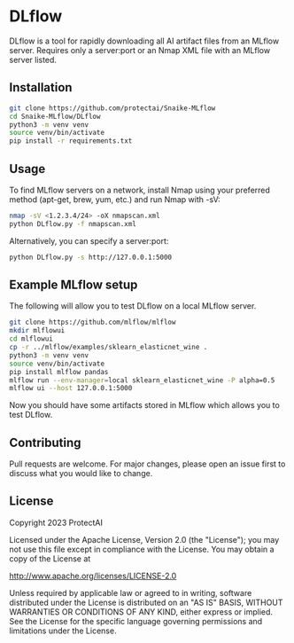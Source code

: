 # DLflow

DLflow is a tool for rapidly downloading all AI artifact files from an MLflow server. Requires only a server:port or an Nmap XML file with an MLflow server listed.

## Installation

```bash
git clone https://github.com/protectai/Snaike-MLflow
cd Snaike-MLflow/DLflow
python3 -m venv venv
source venv/bin/activate
pip install -r requirements.txt
```

## Usage

To find MLflow servers on a network, install Nmap using your preferred method (apt-get, brew, yum, etc.) and run Nmap with -sV:
```bash
nmap -sV <1.2.3.4/24> -oX nmapscan.xml
python DLflow.py -f nmapscan.xml
````

Alternatively, you can specify a server:port:

```bash
python DLflow.py -s http://127.0.0.1:5000
```

## Example MLflow setup
The following will allow you to test DLflow on a local MLflow server.

```bash
git clone https://github.com/mlflow/mlflow
mkdir mlflowui
cd mlflowui
cp -r ../mlflow/examples/sklearn_elasticnet_wine .
python3 -m venv venv
source venv/bin/activate
pip install mlflow pandas
mlflow run --env-manager=local sklearn_elasticnet_wine -P alpha=0.5
mlflow ui --host 127.0.0.1:5000
```
Now you should have some artifacts stored in MLflow which allows you to test DLflow.

## Contributing

Pull requests are welcome. For major changes, please open an issue first
to discuss what you would like to change.

## License

Copyright 2023 ProtectAI

Licensed under the Apache License, Version 2.0 (the "License");
you may not use this file except in compliance with the License.
You may obtain a copy of the License at

   http://www.apache.org/licenses/LICENSE-2.0

Unless required by applicable law or agreed to in writing, software
distributed under the License is distributed on an "AS IS" BASIS,
WITHOUT WARRANTIES OR CONDITIONS OF ANY KIND, either express or implied.
See the License for the specific language governing permissions and
limitations under the License.
